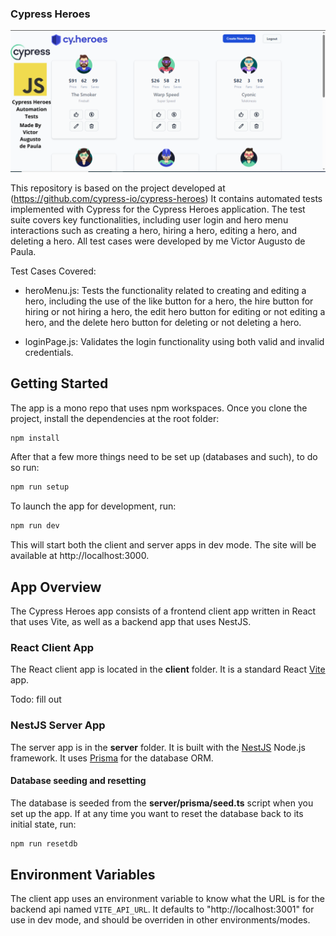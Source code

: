 ### Cypress Heroes

![foto-capa](client/cypress/assets/cypress-heroes-capa.png) 

This repository is based on the project developed at (https://github.com/cypress-io/cypress-heroes) It contains automated tests implemented with Cypress for the Cypress Heroes application. The test suite covers key functionalities, including user login and hero menu interactions such as creating a hero, hiring a hero, editing a hero, and deleting a hero. All test cases were developed by me Victor Augusto de Paula.

Test Cases Covered:

- heroMenu.js: Tests the functionality related to creating and editing a hero, including the use of the like button for a hero, the hire button for hiring or not hiring a hero, the edit hero button for editing or not editing a hero, and the delete hero button for deleting or not deleting a hero.

- loginPage.js: Validates the login functionality using both valid and invalid credentials.

## Getting Started

The app is a mono repo that uses npm workspaces. Once you clone the project,
install the dependencies at the root folder:

```sh
npm install
```

After that a few more things need to be set up (databases and such), to do so run:

```sh
npm run setup
```


To launch the app for development, run:

```sh
npm run dev
```

This will start both the client and server apps in dev mode. The site will be
available at http://localhost:3000.

## App Overview

The Cypress Heroes app consists of a frontend client app written in React that
uses Vite, as well as a backend app that uses NestJS.

### React Client App

The React client app is located in the **client** folder. It is a standard React [Vite](https://vitejs.dev/) app.

Todo: fill out

### NestJS Server App

The server app is in the **server** folder. It is built with the [NestJS](https://nestjs.com/) Node.js framework. It uses [Prisma](https://www.prisma.io/) for the database ORM.

#### Database seeding and resetting

The database is seeded from the **server/prisma/seed.ts** script when you set up the app. If at any time you want to reset the database back to its initial state, run:

```sh
npm run resetdb
```

## Environment Variables

The client app uses an environment variable to know what the URL is for the
backend api named `VITE_API_URL`. It defaults to "http://localhost:3001" for use
in dev mode, and should be overriden in other environments/modes.
